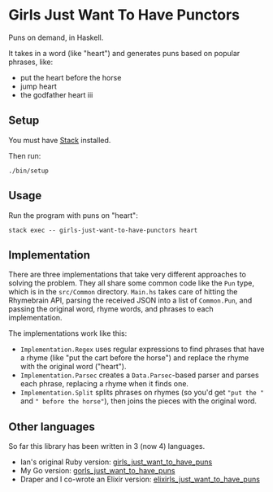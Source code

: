 # Girls Just Want To Have Punctors

Puns on demand, in Haskell.

It takes in a word (like "heart") and generates puns based on popular phrases,
like:

* put the heart before the horse
* jump heart
* the godfather heart iii

## Setup

You must have [Stack](http://docs.haskellstack.org/en/stable/README/) installed.

Then run:

    ./bin/setup

## Usage

Run the program with puns on "heart":

    stack exec -- girls-just-want-to-have-punctors heart

## Implementation

There are three implementations that take very different approaches to solving
the problem. They all share some common code like the `Pun` type, which is in
the `src/Common` directory. `Main.hs` takes care of hitting the Rhymebrain API,
parsing the received JSON into a list of `Common.Pun`, and passing the original
word, rhyme words, and phrases to each implementation.

The implementations work like this:

* `Implementation.Regex` uses regular expressions to find phrases that have a
   rhyme (like "put the cart before the horse") and replace the rhyme with the
   original word ("heart").
* `Implementation.Parsec` creates a `Data.Parsec`-based parser and parses each
   phrase, replacing a rhyme when it finds one.
* `Implementation.Split` splits phrases on rhymes (so you'd get `"put the "` and
  `" before the horse"`), then joins the pieces with the original word.

## Other languages

So far this library has been written in 3 (now 4) languages.

* Ian's original Ruby version: [girls_just_want_to_have_puns][ruby]
* My Go version: [gorls_just_want_to_have_puns][go]
* Draper and I co-wrote an Elixir version: [elixirls_just_want_to_have_puns][elixir]

[ruby]: https://github.com/iancanderson/girls_just_want_to_have_puns
[go]: https://github.com/gabebw/gorls_just_want_to_have_puns
[elixir]: https://github.com/drapergeek/elixirls_just_want_to_have_puns
